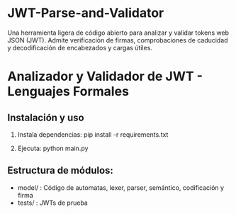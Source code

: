 # JWT-Parse-and-Validator
Una herramienta ligera de código abierto para analizar y validar tokens web JSON (JWT). Admite verificación de firmas, comprobaciones de caducidad y decodificación de encabezados y cargas útiles.

# Analizador y Validador de JWT - Lenguajes Formales

## Instalación y uso

1. Instala dependencias:
   pip install -r requirements.txt

2. Ejecuta:
   python main.py

## Estructura de módulos:
- model/ : Código de automatas, lexer, parser, semántico, codificación y firma
- tests/ : JWTs de prueba

